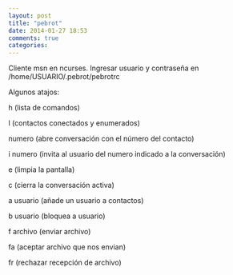 ```yaml
---
layout: post
title: "pebrot"
date: 2014-01-27 18:53
comments: true
categories: 
---
```

Cliente msn en ncurses. Ingresar usuario y contraseña en /home/USUARIO/.pebrot/pebrotrc 

Algunos atajos: 

h (lista de comandos) 

l (contactos conectados y enumerados) 

numero  (abre conversación con el número del contacto) 

i numero (invita al usuario del numero indicado a la conversación) 

e (limpia la pantalla) 

c (cierra la conversación activa) 

a usuario (añade un usuario a contactos) 

b usuario (bloquea a usuario) 

f archivo (enviar archivo) 

fa (aceptar archivo que nos envian) 

fr (rechazar recepción de archivo)

